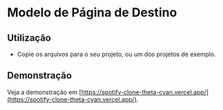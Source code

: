 # Modelo de Página de Destino

## Utilização

- Copie os arquivos para o seu projeto, ou um dos projetos de exemplo.

## Demonstração

Veja a demonstração em [https://spotify-clone-theta-cyan.vercel.app/](https://spotify-clone-theta-cyan.vercel.app/).


